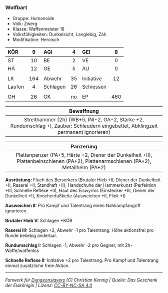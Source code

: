 ### Wolfbart

- Gruppe: Humanoide
- Volk: Zwerg
- Klasse: Waffenmeister 18
- Volksfähigkeiten: Dunkelsicht, Langlebig, Zäh
- Modifikation: Heroisch

| KÖR    |  9  | AGI      |  4  | GEI        |  8  |
| :----- | :-: | :------- | :-: | :--------- | :-: |
| ST     | 10  | BE       |  2  | VE         |  0  |
| HÄ     | 12  | GE       |  5  | AU         |  0  |
|        |     |          |     |            |     |
| LK     | 164 | Abwehr   | 35  | Initiative | 12  |
| Laufen |  4  | Schlagen | 26  | Schiessen  |     |
|        |     |          |     |            |     |
| GH     | 26  | GK       | no  | EP         | 460 |

|                                                             Bewaffnung                                                              |
| :---------------------------------------------------------------------------------------------------------------------------------: |
| Streithammer (2h) (WB+5, INI-2, GA-2, Stärke +2, Rundumschlag +I, Zauber: Schleudern eingebettet, Abklingzeit permanent ignorieren) |

|                                                              Panzerung                                                              |
| :---------------------------------------------------------------------------------------------------------------------------------: |
| Plattenpanzer (PA+5, Härte +2, Diener der Dunkelheit +II), Plattenbeinschienen (PA+2), Plattenarmschienen (PA+2), Metallhelm (PA+2) |

**Ausrüstung:** Fluch des Berserkers (Brutaler Hieb +II, Diener der Dunkelheit +II, Raserei +II, Standhaft +II), Handschuhe der Hammerkunst (Perfektion +III, Schnelle Reflexe +II), Haut des Eiswyrms (Einstecker +III, Diener der Dunkelheit +I), Knochenfußkette (Ausweichen +II, Flink +I)

**Ausweichen II:** Pro Kampf und Talentrang einen Nahkampfangriff ignorieren.

**Brutaler Hieb V:** Schlagen +KÖR

**Raserei III:** Schlagen +2, Abwehr -1 pro Talentrang. Höhe aktionsfrei pro Runde beliebig änderbar.

**Rundumschlag I:** Schlagen -1, Abwehr -2 pro Gegner, mit 2h-Waffe/waffenlos

**Schnelle Reflexe II:** Initiative +2 pro Talentrang. Pro Kampf und Talentrang einmal zusätzliche freie Aktion.

---

_Fanwerk für [Dungeonslayers](https://www.dungeonslayers.net/) (C) Christian Kennig | Quelle: Das Geschenk der Eiskönigin | Lizenz: [CC-BY-NC-SA 4.0](https://creativecommons.org/licenses/by-nc-sa/4.0/deed.de)_
